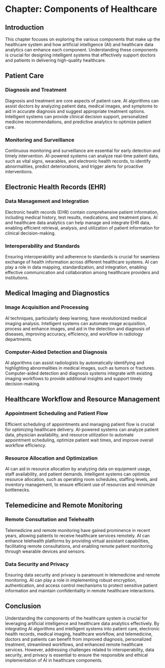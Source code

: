 **Chapter: Components of Healthcare**
=====================================

Introduction
------------

This chapter focuses on exploring the various components that make up the healthcare system and how artificial intelligence (AI) and healthcare data analytics can enhance each component. Understanding these components is crucial for designing intelligent systems that effectively support doctors and patients in delivering high-quality healthcare.

Patient Care
------------

### Diagnosis and Treatment

Diagnosis and treatment are core aspects of patient care. AI algorithms can assist doctors by analyzing patient data, medical images, and symptoms to aid in accurate diagnosis and suggest appropriate treatment options. Intelligent systems can provide clinical decision support, personalized medicine recommendations, and predictive analytics to optimize patient care.

### Monitoring and Surveillance

Continuous monitoring and surveillance are essential for early detection and timely intervention. AI-powered systems can analyze real-time patient data, such as vital signs, wearables, and electronic health records, to identify abnormalities, predict deteriorations, and trigger alerts for proactive interventions.

Electronic Health Records (EHR)
-------------------------------

### Data Management and Integration

Electronic health records (EHR) contain comprehensive patient information, including medical history, test results, medications, and treatment plans. AI and healthcare data analytics can help manage and integrate EHR data, enabling efficient retrieval, analysis, and utilization of patient information for clinical decision-making.

### Interoperability and Standards

Ensuring interoperability and adherence to standards is crucial for seamless exchange of health information across different healthcare systems. AI can play a role in data mapping, standardization, and integration, enabling effective communication and collaboration among healthcare providers and institutions.

Medical Imaging and Diagnostics
-------------------------------

### Image Acquisition and Processing

AI techniques, particularly deep learning, have revolutionized medical imaging analysis. Intelligent systems can automate image acquisition, process and enhance images, and aid in the detection and diagnosis of diseases, improving accuracy, efficiency, and workflow in radiology departments.

### Computer-Aided Detection and Diagnosis

AI algorithms can assist radiologists by automatically identifying and highlighting abnormalities in medical images, such as tumors or fractures. Computer-aided detection and diagnosis systems integrate with existing imaging workflows to provide additional insights and support timely decision-making.

Healthcare Workflow and Resource Management
-------------------------------------------

### Appointment Scheduling and Patient Flow

Efficient scheduling of appointments and managing patient flow is crucial for optimizing healthcare delivery. AI-powered systems can analyze patient data, physician availability, and resource utilization to automate appointment scheduling, optimize patient wait times, and improve overall workflow efficiency.

### Resource Allocation and Optimization

AI can aid in resource allocation by analyzing data on equipment usage, staff availability, and patient demands. Intelligent systems can optimize resource allocation, such as operating room schedules, staffing levels, and inventory management, to ensure efficient use of resources and minimize bottlenecks.

Telemedicine and Remote Monitoring
----------------------------------

### Remote Consultation and Telehealth

Telemedicine and remote monitoring have gained prominence in recent years, allowing patients to receive healthcare services remotely. AI can enhance telehealth platforms by providing virtual assistant capabilities, facilitating remote consultations, and enabling remote patient monitoring through wearable devices and sensors.

### Data Security and Privacy

Ensuring data security and privacy is paramount in telemedicine and remote monitoring. AI can play a role in implementing robust encryption, authentication, and access control mechanisms to protect sensitive patient information and maintain confidentiality in remote healthcare interactions.

Conclusion
----------

Understanding the components of the healthcare system is crucial for leveraging artificial intelligence and healthcare data analytics effectively. By integrating AI algorithms and intelligent systems into patient care, electronic health records, medical imaging, healthcare workflow, and telemedicine, doctors and patients can benefit from improved diagnosis, personalized treatment, streamlined workflows, and enhanced remote healthcare services. However, addressing challenges related to interoperability, data security, and privacy is essential to ensure the responsible and ethical implementation of AI in healthcare components.
